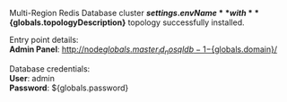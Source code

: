 Multi-Region Redis Database cluster **${settings.envName}** with **${globals.topologyDescription}** topology successfully installed.

Entry point details:    
**Admin Panel**: [http://node${globals.master_id_nosqldb-1}-${globals.domain}/](http://node${globals.master_id_nosqldb-1}-${globals.domain}/)    

Database credentials:    
**User**: admin    
**Password**: ${globals.password}    

